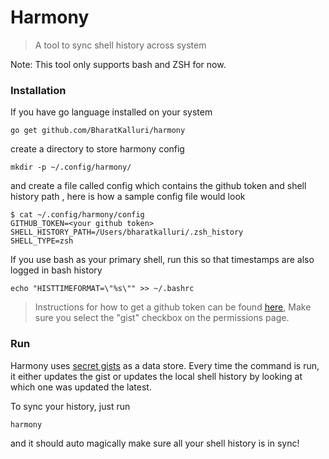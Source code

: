 # Harmony
 > A tool to sync shell history across system

Note: This tool only supports bash and ZSH for now.

### Installation

If you have go language installed on your system

```shell script
go get github.com/BharatKalluri/harmony
```

create a directory to store harmony config

```shell script
mkdir -p ~/.config/harmony/
```

and create a file called config which contains the github token and shell history path
, here is how a sample config file would look

```shell script
$ cat ~/.config/harmony/config
GITHUB_TOKEN=<your github token>
SHELL_HISTORY_PATH=/Users/bharatkalluri/.zsh_history
SHELL_TYPE=zsh
```

If you use bash as your primary shell, run this so that timestamps are also logged in bash history
```shell script
echo "HISTTIMEFORMAT=\"%s\"" >> ~/.bashrc
```

> Instructions for how to get a github token can be found
> [here](https://help.github.com/en/github/authenticating-to-github/creating-a-personal-access-token-for-the-command-line), 
> Make sure you select the "gist" checkbox on the permissions page. 

### Run

Harmony uses [secret gists](https://help.github.com/en/enterprise/2.13/user/articles/about-gists) 
as a data store. Every time the command is run, it either updates the gist or updates the local shell history
by looking at which one was updated the latest.

To sync your history, just run
```shell script
harmony
```

and it should auto magically make sure all your shell history is in sync!